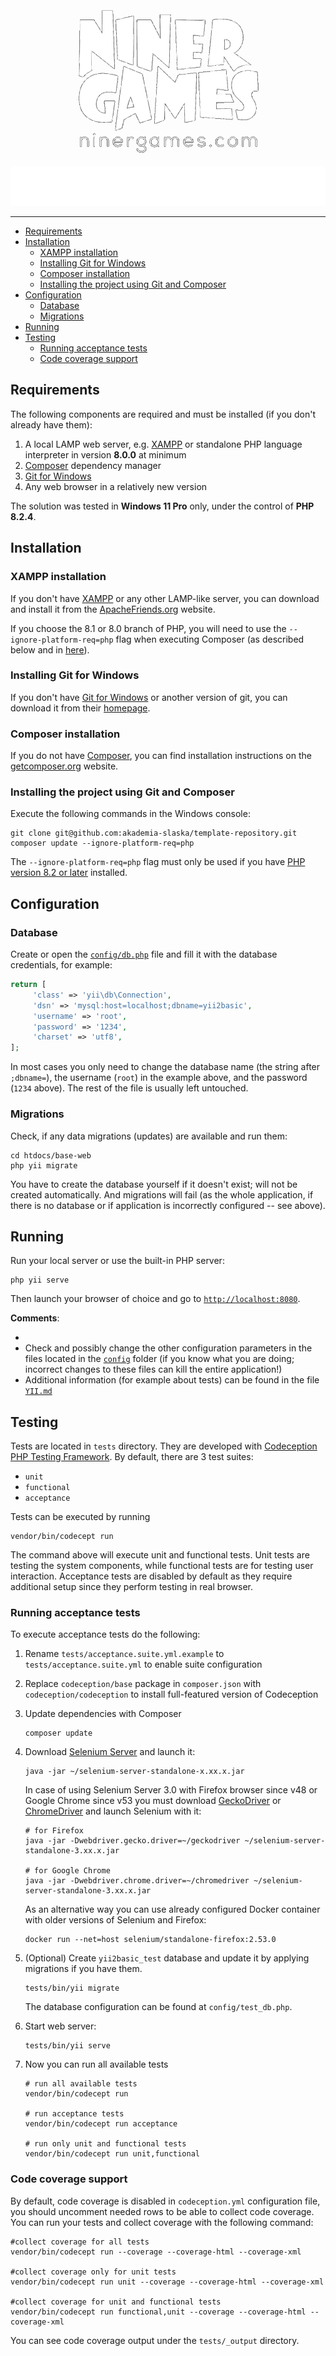 <!--suppress ALL -->

<p align="center">
    <a href="https://www.ninergames.com/" target="_blank">
        <img src="LOGO.png" alt="Logo of Niner Games" width="300" height="238">
    </a>
</p>

<p align="center">
    <img src="TITLE.svg" width="600" height="63" alt="MagiEdit">
</p>

<hr>

- [Requirements](#requirements)
- [Installation](#installation)
    * [XAMPP installation](#xampp-installation)
    * [Installing Git for Windows](#installing-git-for-windows)
    * [Composer installation](#composer-installation)
    * [Installing the project using Git and Composer](#installing-the-project-using-git-and-composer)
- [Configuration](#configuration)
    * [Database](#database)
    * [Migrations](#migrations)
- [Running](#running)
- [Testing](#testing)
    * [Running acceptance tests](#running-acceptance-tests)
    * [Code coverage support](#code-coverage-support)

## Requirements

The following components are required and must be installed (if you don't already have them):

1. A local LAMP web server, e.g. [XAMPP](https://www.apachefriends.org/index.html) or standalone PHP language interpreter in version **8.0.0** at minimum
2. [Composer](http://getcomposer.org/) dependency manager
3. [Git for Windows](https://gitforwindows.org/)
4. Any web browser in a relatively new version

The solution was tested in **Windows 11 Pro** only, under the control of **PHP 8.2.4**.

## Installation

### XAMPP installation

If you don't have [XAMPP](https://www.apachefriends.org/index.html) or any other LAMP-like server, you can download and install it from the [ApacheFriends.org](https://www.apachefriends.org/download.html) website.

If you choose the 8.1 or 8.0 branch of PHP, you will need to use the `--ignore-platform-req=php` flag when executing Composer (as described below and in [here](https://forum.yiiframework.com/t/current-version-of-yii-2-not-ready-for-php-8-2/135156/2?u=trader)).

### Installing Git for Windows

If you don't have [Git for Windows](https://gitforwindows.org/) or another version of git, you can download it from their [homepage](https://gitforwindows.org/).

### Composer installation

If you do not have [Composer](http://getcomposer.org/), you can find installation instructions on the [getcomposer.org](http://getcomposer.org/doc/00-intro.md#installation-nix) website.

### Installing the project using Git and Composer

Execute the following commands in the Windows console:

~~~
git clone git@github.com:akademia-slaska/template-repository.git
composer update --ignore-platform-req=php
~~~

The `--ignore-platform-req=php` flag must only be used if you have [PHP version 8.2 or later](https://forum.yiiframework.com/t/current-version-of-yii-2-not-ready-for-php-8-2/135156/2?u=trejder) installed.

## Configuration

### Database

Create or open the [`config/db.php`](https://github.com/akademia-slaska/base-web/blob/main/config/db.php) file and fill it with the database credentials, for example:

```php
return [
     'class' => 'yii\db\Connection',
     'dsn' => 'mysql:host=localhost;dbname=yii2basic',
     'username' => 'root',
     'password' => '1234',
     'charset' => 'utf8',
];
```

In most cases you only need to change the database name (the string after `;dbname=`), the username (`root`) in the example above, and the password (`1234` above). The rest of the file is usually left untouched.

### Migrations

Check, if any data migrations (updates) are available and run them:

~~~
cd htdocs/base-web
php yii migrate
~~~

You have to create the database yourself if it doesn't exist; will not be created automatically. And migrations will fail (as the whole application, if there is no database or if application is incorrectly configured -- see above).

## Running

Run your local server or use the built-in PHP server:

~~~
php yii serve
~~~

Then launch your browser of choice and go to [`http://localhost:8080`](http://localhost:8080).

**Comments**:

-
- Check and possibly change the other configuration parameters in the files located in the [`config`](https://github.com/akademia-slaska/base-web/tree/main/config) folder (if you know what you are doing; incorrect changes to these files can kill the entire application!)
- Additional information (for example about tests) can be found in the file [`YII.md`](YII.md)

## Testing


Tests are located in `tests` directory. They are developed with [Codeception PHP Testing Framework](http://codeception.com/).
By default, there are 3 test suites:

- `unit`
- `functional`
- `acceptance`

Tests can be executed by running

```
vendor/bin/codecept run
```

The command above will execute unit and functional tests. Unit tests are testing the system components, while functional
tests are for testing user interaction. Acceptance tests are disabled by default as they require additional setup since
they perform testing in real browser.


### Running acceptance tests

To execute acceptance tests do the following:

1. Rename `tests/acceptance.suite.yml.example` to `tests/acceptance.suite.yml` to enable suite configuration

2. Replace `codeception/base` package in `composer.json` with `codeception/codeception` to install full-featured
   version of Codeception

3. Update dependencies with Composer

    ```
    composer update  
    ```

4. Download [Selenium Server](http://www.seleniumhq.org/download/) and launch it:

    ```
    java -jar ~/selenium-server-standalone-x.xx.x.jar
    ```

   In case of using Selenium Server 3.0 with Firefox browser since v48 or Google Chrome since v53 you must download [GeckoDriver](https://github.com/mozilla/geckodriver/releases) or [ChromeDriver](https://sites.google.com/a/chromium.org/chromedriver/downloads) and launch Selenium with it:

    ```
    # for Firefox
    java -jar -Dwebdriver.gecko.driver=~/geckodriver ~/selenium-server-standalone-3.xx.x.jar
    
    # for Google Chrome
    java -jar -Dwebdriver.chrome.driver=~/chromedriver ~/selenium-server-standalone-3.xx.x.jar
    ``` 

   As an alternative way you can use already configured Docker container with older versions of Selenium and Firefox:

    ```
    docker run --net=host selenium/standalone-firefox:2.53.0
    ```

5. (Optional) Create `yii2basic_test` database and update it by applying migrations if you have them.

   ```
   tests/bin/yii migrate
   ```

   The database configuration can be found at `config/test_db.php`.


6. Start web server:

    ```
    tests/bin/yii serve
    ```

7. Now you can run all available tests

   ```
   # run all available tests
   vendor/bin/codecept run

   # run acceptance tests
   vendor/bin/codecept run acceptance

   # run only unit and functional tests
   vendor/bin/codecept run unit,functional
   ```

### Code coverage support

By default, code coverage is disabled in `codeception.yml` configuration file, you should uncomment needed rows to be able
to collect code coverage. You can run your tests and collect coverage with the following command:

```
#collect coverage for all tests
vendor/bin/codecept run --coverage --coverage-html --coverage-xml

#collect coverage only for unit tests
vendor/bin/codecept run unit --coverage --coverage-html --coverage-xml

#collect coverage for unit and functional tests
vendor/bin/codecept run functional,unit --coverage --coverage-html --coverage-xml
```

You can see code coverage output under the `tests/_output` directory.